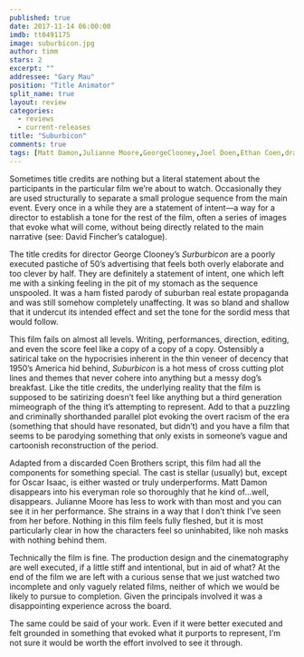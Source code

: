```yaml
---
published: true
date: 2017-11-14 06:00:00
imdb: tt0491175
image: suburbicon.jpg
author: timm
stars: 2
excerpt: ""
addressee: "Gary Mau"
position: "Title Animator"
split_name: true
layout: review
categories: 
  - reviews
  - current-releases
title: "Suburbicon"
comments: true
tags: [Matt Damon,Julianne Moore,GeorgeClooney,Joel Doen,Ethan Coen,drama,satire]
---
```

Sometimes title credits are nothing but a literal statement about the participants in the particular film we’re about to watch. Occasionally they are used structurally to separate a small prologue sequence from the main event. Every once in a while they are a statement of intent—a way for a director to establish a tone for the rest of the film, often a series of images that evoke what will come, without being directly related to the main narrative (see: David Fincher’s catalogue).

The title credits for director George Clooney’s _Surburbicon_ are a poorly executed pastiche of 50’s advertising that feels both overly elaborate and too clever by half.  They are definitely a statement of intent, one which left me with a sinking feeling in the pit of my stomach as the sequence unspooled. It was a ham fisted parody of suburban real estate propaganda and was still somehow completely unaffecting. It was so bland and shallow that it undercut its intended effect and set the tone for the sordid mess that would follow.

This film fails on almost all levels. Writing, performances, direction, editing, and even the score feel like a copy of a copy of a copy. Ostensibly a satirical take on the hypocrisies inherent in the thin veneer of decency that 1950’s America hid behind, _Suburbicon_ is a hot mess of cross cutting plot lines and themes that never cohere into anything but a messy dog’s breakfast. Like the title credits, the underlying reality that the film is supposed to be satirizing doesn’t feel like anything but a third generation mimeograph of the thing it’s attempting to represent. Add to that a puzzling and criminally shorthanded parallel plot evoking the overt racism of the era (something that should have resonated, but didn’t) and you have a film that seems to be parodying something that only exists in someone’s vague and cartoonish reconstruction of the period.

Adapted from a discarded Coen Brothers script, this film had all the components for something special. The cast is stellar (usually) but, except for Oscar Isaac, is either wasted or truly underperforms. Matt Damon disappears into his everyman role so thoroughly that he kind of...well, disappears. Julianne Moore has less to work with than most and you can see it in her performance. She strains in a way that I don’t think I’ve seen from her before. Nothing in this film feels fully fleshed, but it is most particularly clear in how the characters feel so uninhabited, like noh masks with nothing behind them.

Technically the film is fine. The production design and the cinematography are well executed, if a little stiff and intentional, but in aid of what? At the end of the film we are left with a curious sense that we just watched two incomplete and only vaguely related films, neither of which we would be likely to pursue to completion. Given the principals involved it was a disappointing experience across the board.

The same could be said of your work. Even if it were better executed and felt grounded in something that evoked what it purports to represent, I’m not sure it would be worth the effort involved to see it through.
